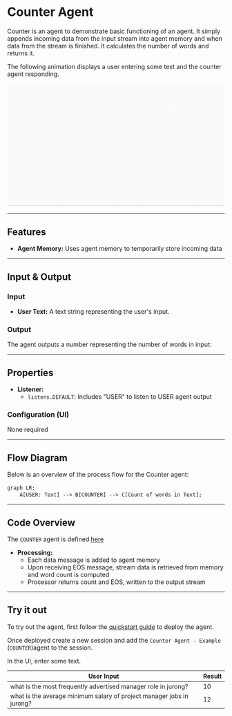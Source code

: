# Counter Agent

Counter is an agent to demonstrate basic functioning of an agent. It simply appends incoming data from the input stream into agent memory and when data from the stream is finished. It calculates the number of words and returns it. 

The following animation displays a user entering some text and the counter agent responding.

![Demo of Counter agent](/docs/images/counter.gif)

---

## Features

- **Agent Memory:** Uses agent memory to temporarily store incoming data

---

## Input & Output

### Input

- **User Text:** A text string representing the user's input.

### Output

The agent outputs a number representing the number of words in input:

---

## Properties

- **Listener:**
  - `listens.DEFAULT`: Includes "USER" to listen to USER agent output

### Configuration (UI)

None required

---

## Flow Diagram

Below is an overview of the process flow for the Counter agent:

```mermaid
graph LR;
    A[USER: Text] --> B[COUNTER] --> C[Count of words in Text];
```

---

## Code Overview

The `COUNTER` agent is defined [here](https://github.com/megagonlabs/blue-examples/blob/v0.9/agents/counter/src/counter_agent.py)

- **Processing:**
  - Each data message is added to agent memory
  - Upon receiving EOS message, stream data is retrieved from memory and word count is computed
  - Processor returns count and EOS, written to the output stream

---

## Try it out

To try out the agent, first follow the [quickstart guide](https://github.com/megagonlabs/blue/blob/v0.9/QUICK-START.md) to deploy the agent.

Once deployed create a new session and add the `Counter Agent - Example` (`COUNTER`)agent to the session.

In the UI, enter some text.

| **User Input** | **Result** |
|--------------------------------|---------|
| what is the most frequently advertised manager role in jurong? | 10 |
| what is the average minimum salary of project manager jobs in jurong? | 12 |

